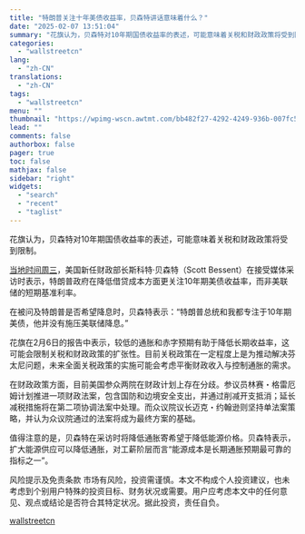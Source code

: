 ```yaml
---
title: "特朗普关注十年美债收益率，贝森特讲话意味着什么？"
date: "2025-02-07 13:51:04"
summary: "花旗认为，贝森特对10年期国债收益率的表述，可能意味着关税和财政政策将受到限制。 当地时间周三，美国..."
categories:
  - "wallstreetcn"
lang:
  - "zh-CN"
translations:
  - "zh-CN"
tags:
  - "wallstreetcn"
menu: ""
thumbnail: "https://wpimg-wscn.awtmt.com/bb482f27-4292-4249-936b-007fc57d1a59.jpeg"
lead: ""
comments: false
authorbox: false
pager: true
toc: false
mathjax: false
sidebar: "right"
widgets:
  - "search"
  - "recent"
  - "taglist"
---
```


花旗认为，贝森特对10年期国债收益率的表述，可能意味着关税和财政政策将受到限制。

[当地时间周三](https://wallstreetcn.com/articles/3740445)，美国新任财政部长斯科特·贝森特（Scott Bessent）在接受媒体采访时表示，特朗普政府在降低借贷成本方面更关注10年期美债收益率，而非美联储的短期基准利率。

在被问及特朗普是否希望降息时，贝森特表示：“特朗普总统和我都专注于10年期美债，他并没有施压美联储降息。”

花旗在2月6日的报告中表示，较低的通胀和赤字预期有助于降低长期收益率，这可能会限制关税和财政政策的扩张性。目前关税政策在一定程度上是为推动解决芬太尼问题，未来全面关税政策的实施可能会考虑平衡财政收入与控制通胀的需求。

在财政政策方面，目前美国参众两院在财政计划上存在分歧。参议员林赛・格雷厄姆计划推进一项财政法案，包含国防和边境安全支出，并通过削减开支抵消；延长减税措施将在第二项协调法案中处理。而众议院议长迈克・约翰逊则坚持单法案策略，并认为众议院通过的法案将成为最终方案的基础。

值得注意的是，贝森特在采访时将降低通胀寄希望于降低能源价格。贝森特表示，扩大能源供应可以降低通胀，对工薪阶层而言“能源成本是长期通胀预期最可靠的指标之一”。

风险提示及免责条款
市场有风险，投资需谨慎。本文不构成个人投资建议，也未考虑到个别用户特殊的投资目标、财务状况或需要。用户应考虑本文中的任何意见、观点或结论是否符合其特定状况。据此投资，责任自负。

[wallstreetcn](https://wallstreetcn.com/articles/3740557)
